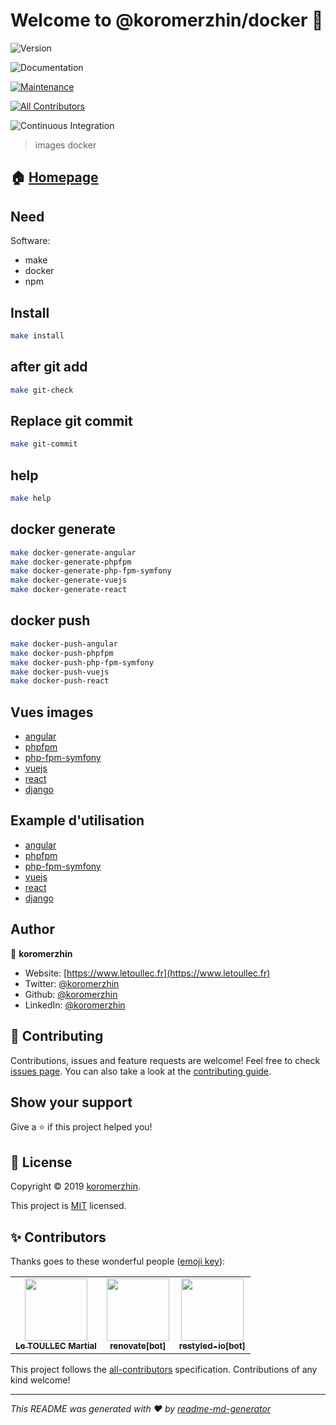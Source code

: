 # Welcome to @koromerzhin/docker 👋

![Version](https://img.shields.io/badge/version-1.0.0-blue.svg?cacheSeconds=2592000)

![Documentation](https://img.shields.io/badge/documentation-yes-brightgreen.svg)

[![Maintenance](https://img.shields.io/badge/Maintained%3F-yes-green.svg)](https://github.com/koromerzhin/docker/graphs/commit-activity)

<!-- ALL-CONTRIBUTORS-BADGE:START - Do not remove or modify this section -->
[![All Contributors](https://img.shields.io/badge/all_contributors-3-orange.svg?style=flat-square)](#contributors)
<!-- ALL-CONTRIBUTORS-BADGE:END -->

![Continuous Integration](https://github.com/koromerzhin/docker/workflows/Continuous%20Integration/badge.svg?branch=develop)

</p>

> images docker

## 🏠 [Homepage](https://github.com/koromerzhin/docker#readme)

## Need

Software:

- make
- docker
- npm

## Install

```sh
make install
```

## after git add

```sh
make git-check
```

## Replace git commit

```sh
make git-commit
```

## help

```sh
make help
```

## docker generate

```sh
make docker-generate-angular
make docker-generate-phpfpm
make docker-generate-php-fpm-symfony
make docker-generate-vuejs
make docker-generate-react
```

## docker push

```sh
make docker-push-angular
make docker-push-phpfpm
make docker-push-php-fpm-symfony
make docker-push-vuejs
make docker-push-react
```

## Vues images

- [angular](https://hub.docker.com/r/koromerzhin/angular)
- [phpfpm](https://hub.docker.com/r/koromerzhin/phpfpm)
- [php-fpm-symfony](https://hub.docker.com/r/koromerzhin/php-fpm-symfony)
- [vuejs](https://hub.docker.com/r/koromerzhin/vuejs)
- [react](https://hub.docker.com/r/koromerzhin/react)
- [django](https://hub.docker.com/r/koromerzhin/django)

## Example d'utilisation

- [angular](https://www.github.com/koromerzhin/template-angular)
- [phpfpm](https://www.github.com/koromerzhin/template-phpfpm)
- [php-fpm-symfony](https://www.github.com/koromerzhin/template-symfony)
- [vuejs](https://www.github.com/koromerzhin/template-vuejs)
- [react](https://www.github.com/koromerzhin/template-react)
- [django](https://www.github.com/koromerzhin/template-django)

## Author

👤 **koromerzhin**

- Website: [https://www.letoullec.fr](https://www.letoullec.fr)
- Twitter: [@koromerzhin](https://twitter.com/koromerzhin)
- Github: [@koromerzhin](https://github.com/koromerzhin)
- LinkedIn: [@koromerzhin](https://linkedin.com/in/koromerzhin)

## 🤝 Contributing

Contributions, issues and feature requests are welcome!
Feel free to check [issues page](https://github.com/koromerzhin/docker/issues).
You can also take a look at the [contributing guide](
    https://github.com/koromerzhin/docker/blob/develop/CONTRIBUTING.md
    ).

## Show your support

Give a ⭐️ if this project helped you!

## 📝 License

Copyright © 2019 [koromerzhin](https://github.com/koromerzhin).

This project is [MIT](
    https://github.com/koromerzhin/docker/blob/develop/LICENSE
    ) licensed.

## ✨ Contributors

Thanks goes to these wonderful people
([emoji key](https://allcontributors.org/docs/en/emoji-key)):

<!-- ALL-CONTRIBUTORS-LIST:START - Do not remove or modify this section -->
<!-- prettier-ignore-start -->
<!-- markdownlint-disable -->
<table>
  <tr>
    <td align="center"><a href="https://github.com/koromerzhin"><img src="https://avatars0.githubusercontent.com/u/308012?v=4" width="100px;" alt=""/><br /><sub><b>Le TOULLEC Martial</b></sub></a></td>
    <td align="center"><a href="https://github.com/apps/renovate"><img src="https://avatars1.githubusercontent.com/in/2740?v=4" width="100px;" alt=""/><br /><sub><b>renovate[bot]</b></sub></a></td>
    <td align="center"><a href="https://github.com/apps/restyled-io"><img src="https://avatars0.githubusercontent.com/in/5851?v=4" width="100px;" alt=""/><br /><sub><b>restyled-io[bot]</b></sub></a></td>
  </tr>
</table>

<!-- markdownlint-restore -->
<!-- prettier-ignore-end -->

<!-- ALL-CONTRIBUTORS-LIST:END -->

This project follows the [all-contributors](https://github.com/all-contributors/all-contributors)
specification. Contributions of any kind welcome!

---

_This README was generated with ❤️ by
[readme-md-generator](https://github.com/kefranabg/readme-md-generator)_
